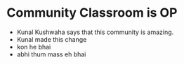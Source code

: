 # Community Classroom is OP

- Kunal Kushwaha says that this community is amazing.
- Kunal made this change
- kon he bhai
- abhi thum mass eh bhai

